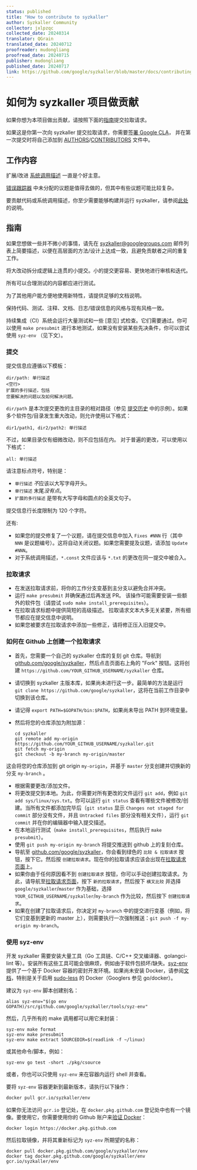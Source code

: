 ```yaml
---
status: published
title: "How to contribute to syzkaller"
author: Syzkaller Community
collector: jxlpzqc
collected_date: 20240314
translator: QGrain
translated_date: 20240712
proofreader: mudongliang
proofread_date: 20240715
publisher: mudongliang
published_date: 20240717
link: https://github.com/google/syzkaller/blob/master/docs/contributing.md
---
```


# 如何为 syzkaller 项目做贡献

如果你想为本项目做出贡献，请按照下面的[指南](contributing.md#指南)提交拉取请求。

如果这是你第一次向 syzkaller 提交拉取请求，你需要[签署 Google CLA](https://cla.developers.google.com/)，
并在第一次提交时将自己添加到 [AUTHORS](https://github.com/google/syzkaller/tree/master/AUTHORS)/[CONTRIBUTORS](https://github.com/google/syzkaller/tree/master/CONTRIBUTORS) 文件中。

## 工作内容

扩展/改进 [系统调用描述](syscall_descriptions.md) 一直是个好主意。

[错误跟踪器](https://github.com/google/syzkaller/issues) 中未分配的议题是值得去做的，但其中有些议题可能比较复杂。

要贡献代码或系统调用描述，你至少需要能够构建并运行 syzkaller，请参阅[此处](https://github.com/google/syzkaller/tree/master/docs/setup.md)的说明。

## 指南

如果您想做一些并不微小的事情，请先在 [syzkaller@googlegroups.com](https://groups.google.com/forum/#!forum/syzkaller) 邮件列表上简要描述，以便在高层面的方法/设计上达成一致，且避免贡献者之间的重复工作。

将大改动拆分成逻辑上连贯的小提交。小的提交更容易、更快地进行审核和迭代。

所有可以合理测试的内容都应进行测试。

为了其他用户能方便地使用新特性，请提供足够的文档说明。

保持代码、测试、注释、文档、日志/错误信息的风格与现有风格一致。

持续集成（CI）系统会运行大量测试和一些 [意见] 式检查。它们需要通过。你可以使用 `make presubmit` 进行本地测试，如果没有安装某些先决条件，你可以尝试使用 `syz-env` （见下文）。

### 提交

提交信息应遵循以下模板：

```
dir/path: 单行描述
<空行>
扩展的多行描述，包括
您要解决的问题以及如何解决问题。
```

`dir/path` 是本次提交更改的主目录的相对路径（参见 [提交历史](https://github.com/google/syzkaller/commits/master) 中的示例）。如果多个软件包/目录发生重大改动，则允许使用以下格式：
```
dir1/path1, dir2/path2: 单行描述
```
不过，如果目录仅有细微改动，则不应包括在内。
对于普遍的更改，可以使用以下格式：
```
all: 单行描述
```

请注意标点符号，特别是：

- `单行描述` *不*应该以大写字母开头。
- `单行描述` 末尾*没有点*。
- `扩展的多行描述` 是带有大写字母和圆点的全英文句子。

提交信息行长度限制为 120 个字符。

还有:

- 如果您的提交修复了一个议题，请在提交信息中加入 `Fixes #NNN` 行（其中 `NNN` 是议题编号）。这将自动关闭议题。如果您需要提及议题，请添加 `Update #NNN`。
- 对于系统调用描述，`*.const` 文件应该与 `*.txt` 的更改在同一提交中被合入。

### 拉取请求

- 在发送拉取请求前，将你的工作分支变基到主分支以避免合并冲突。
- 运行 `make presubmit` 并确保通过后再发送 PR。
  该操作可能需要安装一些额外的软件包（请尝试 `sudo make install_prerequisites`）。
- 在拉取请求标题中提供简短的高级描述。
  拉取请求文本大多无关紧要，所有细节都应在提交信息中说明。
- 如果您被要求在拉取请求中添加一些修正，请将修正压入旧提交中。

### 如何在 Github 上创建一个拉取请求

- 首先，您需要一个自己的 syzkaller 仓库的复刻 git 仓库。导航到 [github.com/google/syzkaller](https://github.com/google/syzkaller)，然后点击页面右上角的 "Fork" 按钮。这将创建 `https://github.com/YOUR_GITHUB_USERNAME/syzkaller` 仓库。

- 请切换到 syzkaller 主版本库，如果尚未进行这一步。最简单的方法是运行 `git clone https://github.com/google/syzkaller`，这将在当前工作目录中切换到该仓库。
- 请记得 `export PATH=$GOPATH/bin:$PATH`，如果尚未导出 PATH 到环境变量。
- 然后将您的仓库添加为附加源：

    ```shell
    cd syzkaller
    git remote add my-origin https://github.com/YOUR_GITHUB_USERNAME/syzkaller.git
    git fetch my-origin
    git checkout -b my-branch my-origin/master
    ```

这会将您的仓库添加到 git origin `my-origin`，并基于 `master` 分支创建并切换新的分支 `my-branch` 。

- 根据需要更改/添加文件。
- 将更改提交到本地。为此，你需要对所有更改的文件运行 `git add`，例如 `git add sys/linux/sys.txt`。你可以运行 `git status` 查看有哪些文件被修改/创建。当所有文件都添加完毕后（`git status` 显示 `Changes not staged for commit` 部分没有文件，并且 `Untracked files` 部分没有相关文件），运行 `git commit` 并在你的编辑器中输入提交描述。
- 在本地运行测试（`make install_prerequisites`，然后执行 `make presubmit`）。
- 使用 `git push my-origin my-branch` 将提交推送到 github 上的复刻仓库。
- 导航至 [github.com/google/syzkaller](https://github.com/google/syzkaller)，你会看到绿色的 `比较 & 拉取请求` 按钮，按下它。然后按 `创建拉取请求`。现在你的拉取请求应该会出现在[拉取请求页面](https://github.com/google/syzkaller/pulls)上。
- 如果你由于任何原因看不到 `创建拉取请求` 按钮，你可以手动创建拉取请求。为此，请导航至[拉取请求页面](https://github.com/google/syzkaller/pulls)，按下 `新的拉取请求`，然后按下 `横叉比较` 并选择 `google/syzkaller`/`master` 作为基础，选择 `YOUR_GITHUB_USERNAME/syzkaller`/`my-branch` 作为比较，然后按下 `创建拉取请求`。
- 如果在创建了拉取请求后，你决定对 `my-branch` 中的提交进行变基（例如，将它们变基到更新的 master 上），则需要执行一次强制推送：`git push -f my-origin my-branch`。

### 使用 syz-env

开发 syzkaller 需要安装大量工具（Go 工具链、C/C++ 交叉编译器、golangci-lint 等）。安装所有这些工具可能会很麻烦，例如由于软件包损坏/缺失。[syz-env](https://github.com/google/syzkaller/tree/master/tools/syz-env) 提供了一个基于 Docker 容器的密封开发环境。如果尚未安装 Docker，请参阅[文档](https://docs.docker.com/engine/install)，特别是关于启用 [sudo-less](https://docs.docker.com/engine/install/linux-postinstall) 的 Docker（Googlers 参见 go/docker）。

建议为 `syz-env` 脚本创建别名：

```
alias syz-env="$(go env GOPATH)/src/github.com/google/syzkaller/tools/syz-env"
```

然后，几乎所有的 make 调用都可以用它来封装：

```
syz-env make format
syz-env make presubmit
syz-env make extract SOURCEDIR=$(readlink -f ~/linux)
```

或其他命令/脚本，例如：

```
syz-env go test -short ./pkg/csource
```

或者，你也可以只使用 `syz-env` 来在容器内运行 shell 并查看。

要将 `syz-env` 容器更新到最新版本，请执行以下操作：

``` bash
docker pull gcr.io/syzkaller/env
```

如果你无法访问 `gcr.io` 登记处，在 `docker.pkg.github.com` 登记处中也有一个镜像。要使用它，你需要使用你的 Github 账户来[验证 Docker](https://docs.github.com/en/packages/using-github-packages-with-your-projects-ecosystem/configuring-docker-for-use-with-github-packages)：

```
docker login https://docker.pkg.github.com
```

然后拉取镜像，并将其重新标记为 `syz-env` 所期望的名称：

```
docker pull docker.pkg.github.com/google/syzkaller/env
docker tag docker.pkg.github.com/google/syzkaller/env gcr.io/syzkaller/env
```